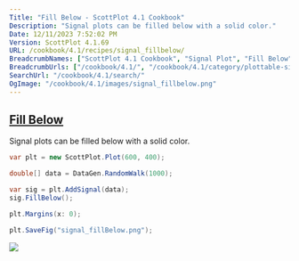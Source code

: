 ```yaml
---
Title: "Fill Below - ScottPlot 4.1 Cookbook"
Description: "Signal plots can be filled below with a solid color."
Date: 12/11/2023 7:52:02 PM
Version: ScottPlot 4.1.69
URL: /cookbook/4.1/recipes/signal_fillbelow/
BreadcrumbNames: ["ScottPlot 4.1 Cookbook", "Signal Plot", "Fill Below"]
BreadcrumbUrls: ["/cookbook/4.1/", "/cookbook/4.1/category/plottable-signal-plot", "/cookbook/4.1/recipes/signal_fillbelow/"]
SearchUrl: "/cookbook/4.1/search/"
OgImage: "/cookbook/4.1/images/signal_fillbelow.png"
---
```


<h2><a href='/cookbook/4.1/recipes/signal_fillbelow/'>Fill Below</a></h2>

Signal plots can be filled below with a solid color.

```cs
var plt = new ScottPlot.Plot(600, 400);

double[] data = DataGen.RandomWalk(1000);

var sig = plt.AddSignal(data);
sig.FillBelow();

plt.Margins(x: 0);

plt.SaveFig("signal_fillBelow.png");
```

<img src='../../images/signal_fillbelow.png' class='d-block mx-auto my-5' />


